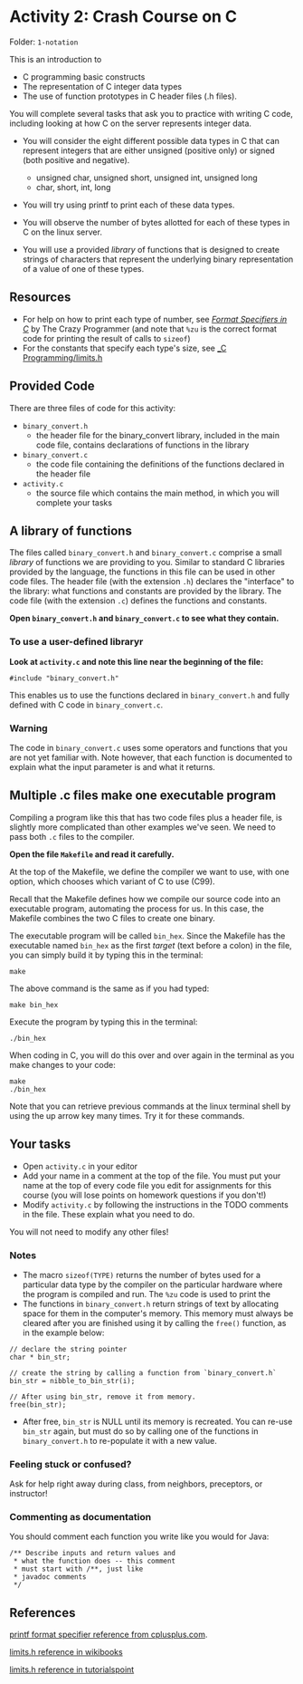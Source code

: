 # Activity 2: Crash Course on C

Folder: `1-notation`

This is an introduction to 

* C programming basic constructs
* The representation of C integer data types
* The use of function prototypes in C header files (.h files).

You will complete several tasks that ask you to practice with writing C code, including looking at how C on the server represents integer
data.


- You will consider the eight different possible data types in C that can
  represent integers that are either unsigned (positive only) or signed (both
  positive and negative).
	- unsigned char, unsigned short, unsigned int, unsigned long
	- char, short, int, long
	
- You will try using printf to print each of these data types.

- You will observe the number of bytes allotted for each of these types in C on
  the linux server.

- You will use a provided *library* of functions that is designed to create
  strings of characters that represent the underlying binary representation  of
  a value of one of these types.

## Resources

- For help on how to print each type of number, see [_Format Specifiers in C_](https://www.thecrazyprogrammer.com/2016/10/format-specifiers-c.html) by The Crazy Programmer (and note that `%zu` is the correct format code for printing the result of calls to `sizeof`)
- For the constants that specify each type's size, see [_C Programming/limits.h](https://en.wikibooks.org/wiki/C_Programming/limits.h)

## Provided Code

There are three files of code for this activity:

- `binary_convert.h`
    - the header file for the binary_convert library, included in the main code file, contains declarations of functions in the library
- `binary_convert.c`
    - the code file containing the definitions of the functions declared in the header file
- `activity.c`
    - the source file which contains the main method, in which you will complete your tasks


## A library of functions

The files called `binary_convert.h` and `binary_convert.c` comprise a small
*library* of functions we are providing to you. Similar to standard C libraries
provided by the language, the functions in this file can be used in other code
files. The header file (with the extension `.h`) declares the "interface" to the library: 
what functions and constants are provided by the library. The code file (with the extension `.c`)
defines the functions and constants.

**Open `binary_convert.h` and `binary_convert.c` to see what they contain.**


### To use a user-defined libraryr

**Look at `activity.c` and note this line near the beginning of the file:**

	#include "binary_convert.h"

This enables us to use the functions declared in `binary_convert.h` and fully
defined with C code in `binary_convert.c`.


### Warning 

The code in `binary_convert.c` uses some operators and functions that you are
not yet familiar with. Note however, that each function is documented to explain
what the input parameter is and what it returns. 



## Multiple .c files make one executable program

Compiling a program like this that has two code files plus a header file, is slightly more complicated 
than other examples we've seen. We need to pass both `.c` files to the compiler.

**Open the file `Makefile` and read it carefully.**

At the top of the Makefile, we define the compiler we want to use, with one option, which chooses which variant of C to use (C99).

Recall that the Makefile defines how we compile our source code into an executable program, automating the process for us. In this case, the Makefile combines the two C files to create one binary. 

The executable program will be called `bin_hex`. Since the Makefile has
the executable named `bin_hex` as the first *target* (text before a colon) in
the file, you can simply build it by typing this in the terminal:

    make

The above command is the same as if you had typed:

	make bin_hex

Execute the program by typing this in the terminal:

	./bin_hex
	
When coding in C, you will do this over and over again in the terminal as you
make changes to your code: 

	make 
	./bin_hex
	
Note that you can retrieve previous commands at the linux terminal shell by
using the up arrow key many times. Try it for these commands.

## Your tasks

- Open `activity.c` in your editor
- Add your name in a comment at the top of the file. You must put your name at the top of every code file you edit for assignments for this course (you will lose points on homework questions if you don't!) 
- Modify `activity.c` by following the instructions in the TODO comments in the file. These 
explain what you need to do.

You will not need to modify any other files!


### Notes 

- The macro `sizeof(TYPE)` returns the number of bytes used for a particular
  data type by the compiler on the particular hardware where the program is
  compiled and run. The `%zu` code is used to print the 
- The functions in `binary_convert.h` return strings of text by allocating space
  for them in the computer's memory. This memory must always be cleared after
  you are finished using it by calling the `free()` function, as in the example below:

```
// declare the string pointer
char * bin_str; 

// create the string by calling a function from `binary_convert.h`
bin_str = nibble_to_bin_str(i); 

// After using bin_str, remove it from memory. 
free(bin_str); 
``` 

- After free, `bin_str` is NULL until its memory is recreated. You can re-use
  `bin_str` again, but must do so by calling one of the functions in
  `binary_convert.h` to re-populate it with a new value.

### Feeling stuck or confused?


Ask for help right away during class, from neighbors, preceptors, or instructor!

### Commenting as documentation

You should comment each function you write like you would for Java:

	/** Describe inputs and return values and 
	 * what the function does -- this comment
	 * must start with /**, just like 
	 * javadoc comments
	 */

## References

[printf format specifier reference from cplusplus.com](http://www.cplusplus.com/reference/cstdio/printf/).

[limits.h reference in wikibooks](https://en.wikibooks.org/wiki/C_Programming/limits.h)

[limits.h reference in tutorialspoint](https://www.tutorialspoint.com/c_standard_library/limits_h.htm)
